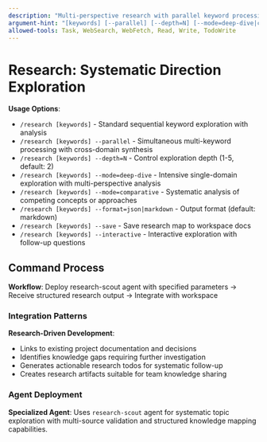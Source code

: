 ```yaml
---
description: "Multi-perspective research with parallel keyword processing and batch analysis capabilities"
argument-hint: "[keywords] [--parallel] [--depth=N] [--mode=deep-dive|comparative] [--format=json|markdown] [--save] [--interactive]"
allowed-tools: Task, WebSearch, WebFetch, Read, Write, TodoWrite
---
```


# Research: Systematic Direction Exploration

**Usage Options**:

- `/research [keywords]` - Standard sequential keyword exploration with analysis
- `/research [keywords] --parallel` - Simultaneous multi-keyword processing with cross-domain synthesis
- `/research [keywords] --depth=N` - Control exploration depth (1-5, default: 2)
- `/research [keywords] --mode=deep-dive` - Intensive single-domain exploration with multi-perspective analysis
- `/research [keywords] --mode=comparative` - Systematic analysis of competing concepts or approaches
- `/research [keywords] --format=json|markdown` - Output format (default: markdown)
- `/research [keywords] --save` - Save research map to workspace docs
- `/research [keywords] --interactive` - Interactive exploration with follow-up questions

## Command Process

**Workflow**: Deploy research-scout agent with specified parameters → Receive structured research output → Integrate with workspace

### Integration Patterns

**Research-Driven Development**:

- Links to existing project documentation and decisions
- Identifies knowledge gaps requiring further investigation
- Generates actionable research todos for systematic follow-up
- Creates research artifacts suitable for team knowledge sharing

### Agent Deployment

**Specialized Agent**: Uses `research-scout` agent for systematic topic exploration with multi-source validation and structured knowledge mapping capabilities.
